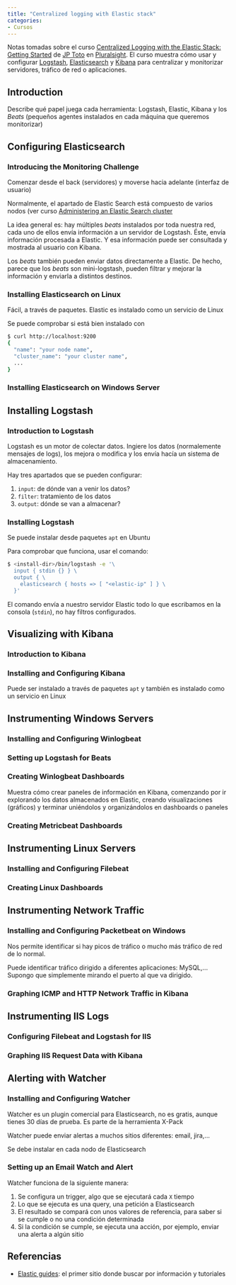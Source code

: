 ```yaml
---
title: "Centralized logging with Elastic stack"
categories:
- Cursos
---
```


Notas tomadas sobre el curso [Centralized Logging with the Elastic Stack: Getting Started]
de [JP Toto] en [Pluralsight]. El curso muestra cómo usar y configurar
[Logstash], [Elasticsearch] y [Kibana] para centralizar y monitorizar
servidores, tráfico de red o aplicaciones.

<!-- more -->

## Introduction

Describe qué papel juega cada herramienta: Logstash, Elastic, Kibana y los
*Beats* (pequeños agentes instalados en cada máquina que queremos monitorizar)

## Configuring Elasticsearch

### Introducing the Monitoring Challenge

Comenzar desde el back (servidores) y moverse hacia adelante (interfaz de usuario)

Normalmente, el apartado de Elastic Search está compuesto de varios nodos (ver
curso [Administering an Elastic Search cluster]

La idea general es: hay múltiples *beats* instalados por toda nuestra red, cada uno
de ellos envía información a un servidor de Logstash. Éste, envía información
procesada a Elastic. Y esa información puede ser consultada y mostrada al
usuario con Kibana.

Los *beats* también pueden enviar datos directamente a Elastic. De hecho, parece
que los *beats* son mini-logstash, pueden filtrar y mejorar la información y
enviarla a distintos destinos.

### Installing Elasticsearch on Linux

Fácil, a través de paquetes. Elastic es instalado como un servicio de Linux

Se puede comprobar si está bien instalado con

```bash
$ curl http://localhost:9200
{
  "name": "your node name",
  "cluster_name": "your cluster name",
  ...
}
```

### Installing Elasticsearch on Windows Server

## Installing Logstash

### Introduction to Logstash

Logstash es un motor de colectar datos. Ingiere los datos (normalemente mensajes
de logs), los mejora o modifica y los envía hacía un sistema de almacenamiento.

Hay tres apartados que se pueden configurar:

1. `input`: de dónde van a venir los datos?
2. `filter`: tratamiento de los datos
3. `output`: dónde se van a almacenar?

### Installing Logstash

Se puede instalar desde paquetes `apt` en Ubuntu

Para comprobar que funciona, usar el comando:

```bash
$ <install-dir>/bin/logstash -e '\
  input { stdin {} } \
  output { \
    elasticsearch { hosts => [ "<elastic-ip" ] } \
  }'
```

El comando envía a nuestro servidor Elastic todo lo que escribamos en la consola
(`stdin`), no hay filtros configurados.

## Visualizing with Kibana

### Introduction to Kibana

### Installing and Configuring Kibana

Puede ser instalado a través de paquetes `apt` y también es instalado como un
servicio en Linux

## Instrumenting Windows Servers

### Installing and Configuring Winlogbeat

### Setting up Logstash for Beats

### Creating Winlogbeat Dashboards

Muestra cómo crear paneles de información en Kibana, comenzando por ir explorando
los datos almacenados en Elastic, creando visualizaciones (gráficos) y terminar
uniéndolos y organizándolos en dashboards o paneles

### Creating Metricbeat Dashboards

## Instrumenting Linux Servers

### Installing and Configuring Filebeat

### Creating Linux Dashboards

## Instrumenting Network Traffic

### Installing and Configuring Packetbeat on Windows

Nos permite identificar si hay picos de tráfico o mucho más tráfico de red de
lo normal.

Puede identificar tráfico dirigido a diferentes aplicaciones: MySQL,... Supongo
que simplemente mirando el puerto al que va dirigido.

### Graphing ICMP and HTTP Network Traffic in Kibana

## Instrumenting IIS Logs

### Configuring Filebeat and Logstash for IIS

### Graphing IIS Request Data with Kibana

## Alerting with Watcher

### Installing and Configuring Watcher

Watcher es un plugin comercial para Elasticsearch, no es gratis, aunque tienes
30 días de prueba. Es parte de la herramienta X-Pack

Watcher puede enviar alertas a muchos sitios diferentes: email, jira,...

Se debe instalar en cada nodo de Elasticsearch

### Setting up an Email Watch and Alert

Watcher funciona de la siguiente manera:

1. Se configura un trigger, algo que se ejecutará cada `X` tiempo
2. Lo que se ejecuta es una query, una petición a Elasticsearch
3. El resultado se compará con unos valores de referencia, para saber si se
cumple o no una condición determinada
4. Si la condición se cumple, se ejecuta una acción, por ejemplo, enviar una
alerta a algún sitio

## Referencias

- [Elastic guides]: el primer sitio donde buscar por información y tutoriales

[Centralized Logging with the Elastic Stack: Getting Started]: https://app.pluralsight.com/library/courses/centralized-logging-elastic-stack
[JP Toto]: http://jptoto.jp/
[Pluralsight]: https://pluralsight.com/
[Logstash]: https://www.elastic.co/products/logstash
[Elasticsearch]: https://www.elastic.co/products/elasticsearch
[Kibana]: https://www.elastic.co/products/kibana
[Administering an Elastic Search cluster]: https://app.pluralsight.com/library/courses/administering-elasticsearch-cluster/
[Elastic guides]: https://www.elastic.co/guide/index.html
